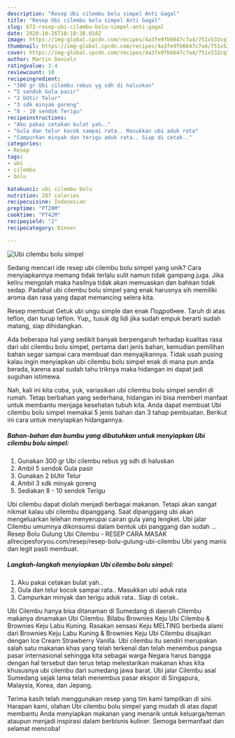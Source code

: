 ```yaml
---
description: "Resep Ubi cilembu bolu simpel Anti Gagal"
title: "Resep Ubi cilembu bolu simpel Anti Gagal"
slug: 672-resep-ubi-cilembu-bolu-simpel-anti-gagal
date: 2020-10-26T18:10:38.018Z
image: https://img-global.cpcdn.com/recipes/4a3fe9fb6647c7a4/751x532cq70/ubi-cilembu-bolu-simpel-foto-resep-utama.jpg
thumbnail: https://img-global.cpcdn.com/recipes/4a3fe9fb6647c7a4/751x532cq70/ubi-cilembu-bolu-simpel-foto-resep-utama.jpg
cover: https://img-global.cpcdn.com/recipes/4a3fe9fb6647c7a4/751x532cq70/ubi-cilembu-bolu-simpel-foto-resep-utama.jpg
author: Martin Daniels
ratingvalue: 3.4
reviewcount: 10
recipeingredient:
- "300 gr Ubi cilembu rebus yg sdh di haluskan"
- "5 sendok Gula pasir"
- "2 bUtir Telur"
- "3 sdk minyak goreng"
- "8 - 10 sendok Terigu"
recipeinstructions:
- "Aku pakai cetakan bulat yah.."
- "Gula dan telur kocok sampai rata.. Masukkan ubi aduk rata"
- "Campurkan minyak dan terigu aduk rata.. Siap di cetak.."
categories:
- Resep
tags:
- ubi
- cilembu
- bolu

katakunci: ubi cilembu bolu 
nutrition: 287 calories
recipecuisine: Indonesian
preptime: "PT20M"
cooktime: "PT42M"
recipeyield: "2"
recipecategory: Dinner

---
```



![Ubi cilembu bolu simpel](https://img-global.cpcdn.com/recipes/4a3fe9fb6647c7a4/751x532cq70/ubi-cilembu-bolu-simpel-foto-resep-utama.jpg)

Sedang mencari ide resep ubi cilembu bolu simpel yang unik? Cara menyiapkannya memang tidak terlalu sulit namun tidak gampang juga. Jika keliru mengolah maka hasilnya tidak akan memuaskan dan bahkan tidak sedap. Padahal ubi cilembu bolu simpel yang enak harusnya sih memiliki aroma dan rasa yang dapat memancing selera kita.

Resep membuat Getuk ubi ungu simple dan enak Подробнее. Taruh di atas teflon, dan turup teflon. Yup,, tusuk dg lidi jika sudah empuk berarti sudah matang, siap dihidangkan.

Ada beberapa hal yang sedikit banyak berpengaruh terhadap kualitas rasa dari ubi cilembu bolu simpel, pertama dari jenis bahan, kemudian pemilihan bahan segar sampai cara membuat dan menyajikannya. Tidak usah pusing kalau ingin menyiapkan ubi cilembu bolu simpel enak di mana pun anda berada, karena asal sudah tahu triknya maka hidangan ini dapat jadi suguhan istimewa.


Nah, kali ini kita coba, yuk, variasikan ubi cilembu bolu simpel sendiri di rumah. Tetap berbahan yang sederhana, hidangan ini bisa memberi manfaat untuk membantu menjaga kesehatan tubuh kita. Anda dapat membuat Ubi cilembu bolu simpel memakai 5 jenis bahan dan 3 tahap pembuatan. Berikut ini cara untuk menyiapkan hidangannya.

<!--inarticleads1-->

##### Bahan-bahan dan bumbu yang dibutuhkan untuk menyiapkan Ubi cilembu bolu simpel:

1. Gunakan 300 gr Ubi cilembu rebus yg sdh di haluskan
1. Ambil 5 sendok Gula pasir
1. Gunakan 2 bUtir Telur
1. Ambil 3 sdk minyak goreng
1. Sediakan 8 - 10 sendok Terigu


Ubi cilembu dapat diolah menjadi berbagai makanan. Tetapi akan sangat nikmat kalau ubi cilembu dipanggang. Saat dipanggang ubi akan mengeluarkan lelehan menyerupai cairan gula yang lengket. Ubi jalar Cilembu umumnya dikonsumsi dalam bentuk ubi panggang dan sudah … Resep Bolu Gulung Ubi Cilembu - RESEP CARA MASAK allrecipesforyou.com/resep/resep-bolu-gulung-ubi-cilembu‎ Ubi yang manis dan legit pasti membuat. 

<!--inarticleads2-->

##### Langkah-langkah menyiapkan Ubi cilembu bolu simpel:

1. Aku pakai cetakan bulat yah..
1. Gula dan telur kocok sampai rata.. Masukkan ubi aduk rata
1. Campurkan minyak dan terigu aduk rata.. Siap di cetak..


Ubi Cilembu hanya bisa ditanaman di Sumedang di daerah CIlembu makanya dinamakan Ubi Cilembu. Bilabu Brownies Keju Ubi Cilembu &amp; Brownies Keju Labu Kuning. Rasakan sensasi Keju MELTING berbeda alami dari Brownies Keju Labu Kuning &amp; Brownies Keju Ubi Cilembu disajikan dengan Ice Cream Strawberry Vanilla. Ubi cilembu itu sendiri merupakan salah satu makanan khas yang telah terkenal dan telah menembus pangsa pasar internasional sehingga kita sebagai warga Negara harus bangga dengan hal tersebut dan terus tetap melestarikan makanan khas kita khususnya ubi cilembu dari sumedang jawa barat. Ubi jalar Cilembu asal Sumedang sejak lama telah menembus pasar ekspor di Singapura, Malaysia, Korea, dan Jepang. 

Terima kasih telah menggunakan resep yang tim kami tampilkan di sini. Harapan kami, olahan Ubi cilembu bolu simpel yang mudah di atas dapat membantu Anda menyiapkan makanan yang menarik untuk keluarga/teman ataupun menjadi inspirasi dalam berbisnis kuliner. Semoga bermanfaat dan selamat mencoba!
